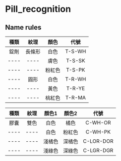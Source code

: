 # Pill_recognition

## Name rules
|種類|紋理|顏色|代號|
|:---:|:---:|:---:|:---:|
|錠劑|長條形|白色|T-S-WH|
|----|----|膚色|T-S-SK|
|----|----|粉紅色|T-S-PK|
|----|圓形|白色|T-R-WH|
|----|----|黃色|T-R-YE|
|----|----|桃紅色|T-R-MA|

|種類|紋理|顏色1|顏色2|代號|
|:--:|:--:|:--:|:--:|:--:|
|膠囊|雙色|白色|橘色|C-WH-OR|
|----|----|白色|粉紅色|C-WH-PK|
|----|----|淺橘色|深橘色|C-LOR-DOR|
|----|----|淺綠色|深綠色|C-LGR-DGR|

